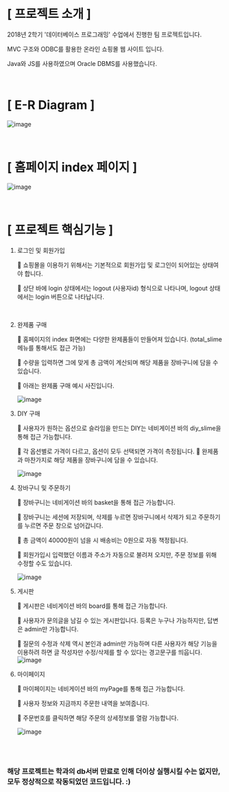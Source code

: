 # [ 프로젝트 소개 ]
2018년 2학기 '데이터베이스 프로그래밍' 수업에서 진행한 팀 프로젝트입니다.

MVC 구조와 ODBC를 활용한 온라인 쇼핑몰 웹 사이트 입니다.

Java와 JS를 사용하였으며 Oracle DBMS를 사용했습니다.

<br/>

# [ E-R Diagram ]

![image](https://user-images.githubusercontent.com/64277114/90980791-7f321600-e598-11ea-878e-dcff66b6a1de.png)

<br/>

# [ 홈페이지 index 페이지 ]

![image](https://user-images.githubusercontent.com/64277114/90981065-e7cdc280-e599-11ea-97c4-82478e1f8100.png)

<br/>

# [ 프로젝트 핵심기능 ]
1. 로그인 및 회원가입

   🛒 쇼핑몰을 이용하기 위해서는 기본적으로 회원가입 및 로그인이 되어있는 상태여야 합니다.

   🛒 상단 바에 login 상태에서는 logout (사용자id) 형식으로 나타나며, logout 상태에서는 login 버튼으로 나타납니다.                                                                           

   <br/>

2. 완제품 구매

   🛒 홈페이지의 index 화면에는 다양한 완제품들이 만들어져 있습니다. (total_slime 메뉴를 통해서도 접근 가능)

   🛒 수량을 입력하면 그에 맞게 총 금액이 계산되며 해당 제품을 장바구니에 담을 수 있습니다.

   🛒 아래는 완제품 구매 예시 사진입니다.

   ![image](https://user-images.githubusercontent.com/64277114/90981037-be149b80-e599-11ea-9170-25d2954d6fcc.png)

   

3. DIY 구매

   🛒 사용자가 원하는 옵션으로 슬라임을 만드는 DIY는 네비게이션 바의 diy_slime을 통해 접근 가능합니다.

   🛒 각 옵션별로 가격이 다르고, 옵션이 모두 선택되면 가격이 측정됩니다.
   🛒 완제품과 마찬가지로 해당 제품을 장바구니에 담을 수 있습니다. 

   ![image](https://user-images.githubusercontent.com/64277114/90981128-5448c180-e59a-11ea-8227-ecdafa8d353b.png)

   

4. 장바구니 및 주문하기

   🛒 장바구니는 네비게이션 바의 basket을 통해 접근 가능합니다.

   🛒 장바구니는 세션에 저장되며, 삭제를 누르면 장바구니에서 삭제가 되고 주문하기를 누르면 주문 창으로 넘어갑니다.

   🛒 총 금액이 40000원이 넘을 시 배송비는 0원으로 자동 책정됩니다.

   🛒 회원가입시 입력했던 이름과 주소가 자동으로 불려져 오지만, 주문 정보를 위해 수정할 수도 있습니다.

   ![image](https://user-images.githubusercontent.com/64277114/90981250-d802ae00-e59a-11ea-96b4-e2688f3ddd93.png)

5. 게시판

   🛒 게시판은 네비게이션 바의 board를 통해 접근 가능합니다.

   🛒 사용자가 문의글을 남길 수 있는 게시판입니다. 등록은 누구나 가능하지만, 답변은 admin만 가능합니다.

   🛒 질문의 수정과 삭제 역시 본인과 admin만 가능하며 다른 사용자가 해당 기능을 이용하려 하면 글 작성자만 수정/삭제를 할 수 있다는 경고문구를 띄웁니다.
   ![image](https://user-images.githubusercontent.com/64277114/90981304-24e68480-e59b-11ea-9705-aa8787a2dfcd.png)

6. 마이페이지

   🛒 마이페이지는 네비게이션 바의 myPage를 통해 접근 가능합니다.

   🛒 사용자 정보와 지금까지 주문한 내역을 보여줍니다.

   🛒 주문번호를 클릭하면 해당 주문의 상세정보를 열람 가능합니다.

   ![image](https://user-images.githubusercontent.com/64277114/90981339-5c553100-e59b-11ea-9b8d-9fe6ff050f3d.png)

   <br/>

   <br/>

### 해당 프로젝트는 학과의 db서버 만료로 인해 더이상 실행시킬 수는 없지만, 모두 정상적으로 작동되었던 코드입니다. :)
